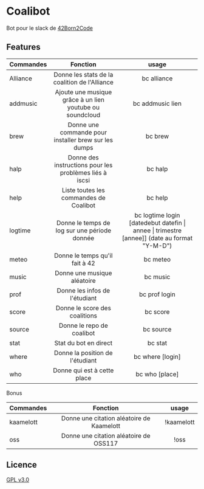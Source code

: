 # Coalibot

Bot pour le slack de [42Born2Code](http://www.42.fr/)

## Features

| Commandes |                         Fonction                         |                                             usage                                             |
| --------- | :------------------------------------------------------: | :-------------------------------------------------------------------------------------------: |
| Alliance  |      Donne les stats de la coalition de l'Alliance       |                                          bc alliance                                          |
| addmusic  | Ajoute une musique grâce à un lien youtube ou soundcloud |                                       bc addmusic lien                                        |
| brew      |   Donne une commande pour installer brew sur les dumps   |                                            bc brew                                            |
| halp      |  Donne des instructions pour les problèmes liés à iscsi  |                                            bc halp                                            |
| help      |          Liste toutes les commandes de Coalibot          |                                            bc help                                            |
| logtime   |       Donne le temps de log sur une période donnée       | bc logtime login [datedebut datefin \| annee \| trimestre [annee]] (date au format \"Y-M-D\") |
| meteo     |              Donne le temps qu'il fait à 42              |                                           bc meteo                                            |
| music     |               Donne une musique aléatoire                |                                           bc music                                            |
| prof      |              Donne les infos de l'étudiant               |                                         bc prof login                                         |
| score     |              Donne le score des coalitions               |                                           bc score                                            |
| source    |                Donne le repo de coalibot                 |                                           bc source                                           |
| stat      |                  Stat du bot en direct                   |                                            bc stat                                            |
| where     |             Donne la position de l'étudiant              |                                       bc where [login]                                        |
| who       |               Donne qui est à cette place                |                                        bc who [place]                                         |

Bonus

| Commandes |                 Fonction                  |   usage    |
| --------- | :---------------------------------------: | :--------: |
| kaamelott | Donne une citation aléatoire de Kaamelott | !kaamelott |
| oss       |  Donne une citation aléatoire de OSS117   |    !oss    |

## Licence

[GPL v3.0](https://github.com/genesixx/coalibot/blob/master/LICENSE)
